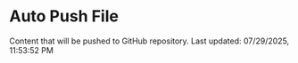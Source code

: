 # Auto Push File

Content that will be pushed to GitHub repository.
Last updated: 07/29/2025, 11:53:52 PM